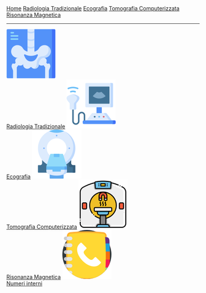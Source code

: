 <div class="topnav">
  <a href="index.html">Home</a>
  <a href="radiologia_tradizionale.html">Radiologia Tradizionale</a>
  <a href="ecografia.html">Ecografia</a>
  <a href="tomografia_computerizzata.html">Tomografia Computerizzata</a>
  <a href="risonanza_magnetica.html">Risonanza Magnetica</a>
</div>

---

<div class="homepage-icons">
  <a href="radiologia_tradizionale.html"><img src="icons/x-rays.png"/><br>Radiologia Tradizionale</a>
  <a href="ecografia.html"><img src="icons/ultrasound.png"/><br>Ecografia</a>
  <a href="tomografia_computerizzata.html"><img src="icons\ct-scan.png"/><br>Tomografia Computerizzata</a>
  <a href="risonanza_magnetica.html"><img src="icons\mri.png"/><br>Risonanza Magnetica</a>
  <a href="contatti.html"><img src="icons\phone-book.png"/><br>Numeri interni</a>
</div>
